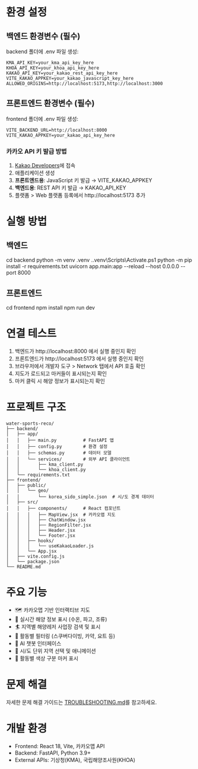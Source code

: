 # 환경 설정
## 백엔드 환경변수 (필수)
backend 폴더에 .env 파일 생성:
```
KMA_API_KEY=your_kma_api_key_here
KHOA_API_KEY=your_khoa_api_key_here
KAKAO_API_KEY=your_kakao_rest_api_key_here
VITE_KAKAO_APPKEY=your_kakao_javascript_key_here
ALLOWED_ORIGINS=http://localhost:5173,http://localhost:3000
```

## 프론트엔드 환경변수 (필수)
frontend 폴더에 .env 파일 생성:
```
VITE_BACKEND_URL=http://localhost:8000
VITE_KAKAO_APPKEY=your_kakao_api_key_here
```

### 카카오 API 키 발급 방법
1. [Kakao Developers](https://developers.kakao.com/)에 접속
2. 애플리케이션 생성
3. **프론트엔드용**: JavaScript 키 발급 → VITE_KAKAO_APPKEY
4. **백엔드용**: REST API 키 발급 → KAKAO_API_KEY
5. 플랫폼 > Web 플랫폼 등록에서 http://localhost:5173 추가

# 실행 방법
## 백엔드
cd backend
python -m venv .venv
.\.venv\Scripts\Activate.ps1
python -m pip install -r requirements.txt
uvicorn app.main:app --reload --host 0.0.0.0 --port 8000

## 프론트엔드
cd frontend
npm install
npm run dev

# 연결 테스트
1. 백엔드가 http://localhost:8000 에서 실행 중인지 확인
2. 프론트엔드가 http://localhost:5173 에서 실행 중인지 확인
3. 브라우저에서 개발자 도구 > Network 탭에서 API 호출 확인
4. 지도가 로드되고 마커들이 표시되는지 확인
5. 마커 클릭 시 해양 정보가 표시되는지 확인

# 프로젝트 구조
```
water-sports-reco/
├── backend/
│   ├── app/
│   │   ├── main.py          # FastAPI 앱
│   │   ├── config.py        # 환경 설정
│   │   ├── schemas.py       # 데이터 모델
│   │   └── services/        # 외부 API 클라이언트
│   │       ├── kma_client.py
│   │       └── khoa_client.py
│   └── requirements.txt
├── frontend/
│   ├── public/
│   │   └── geo/
│   │       └── korea_sido_simple.json  # 시/도 경계 데이터
│   ├── src/
│   │   ├── components/      # React 컴포넌트
│   │   │   ├── MapView.jsx  # 카카오맵 지도
│   │   │   ├── ChatWindow.jsx
│   │   │   ├── RegionFilter.jsx
│   │   │   ├── Header.jsx
│   │   │   └── Footer.jsx
│   │   ├── hooks/
│   │   │   └── useKakaoLoader.js
│   │   └── App.jsx
│   ├── vite.config.js
│   └── package.json
└── README.md
```

# 주요 기능
- 🗺️ 카카오맵 기반 인터랙티브 지도
- 🌊 실시간 해양 정보 표시 (수온, 파고, 조류)
- 🏄 지역별 해양레저 사업장 검색 및 표시
- 🎯 활동별 필터링 (스쿠버다이빙, 카약, 요트 등)
- 💬 AI 챗봇 인터페이스
- 📍 시/도 단위 지역 선택 및 애니메이션
- 📍 활동별 색상 구분 마커 표시

# 문제 해결
자세한 문제 해결 가이드는 [TROUBLESHOOTING.md](TROUBLESHOOTING.md)를 참고하세요.

# 개발 환경
- Frontend: React 18, Vite, 카카오맵 API
- Backend: FastAPI, Python 3.9+
- External APIs: 기상청(KMA), 국립해양조사원(KHOA)
